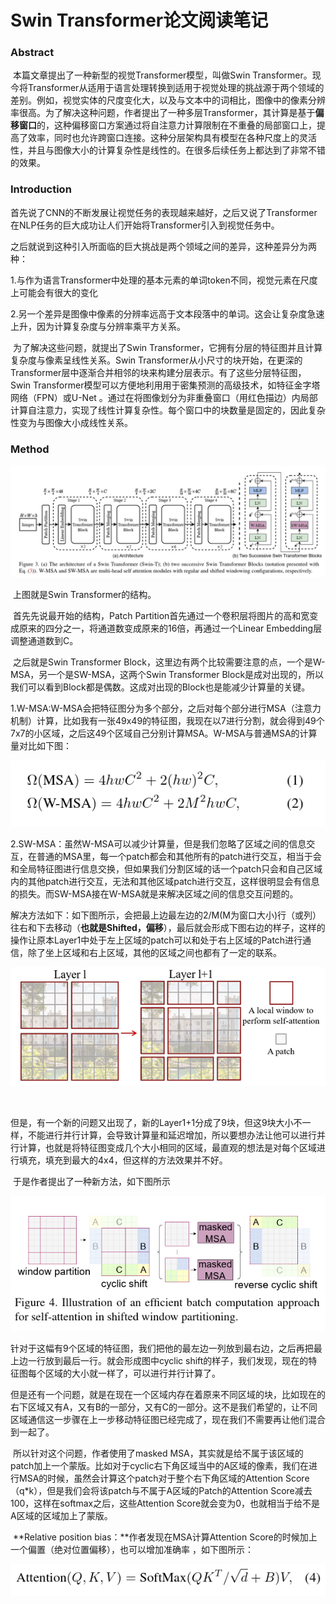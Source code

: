 # Swin Transformer论文阅读笔记

### Abstract

​		本篇文章提出了一种新型的视觉Transformer模型，叫做Swin Transformer。现今将Transformer从适用于语言处理转换到适用于视觉处理的挑战源于两个领域的差别。例如，视觉实体的尺度变化大，以及与文本中的词相比，图像中的像素分辨率很高。为了解决这种问题，作者提出了一种多层Transformer，其计算是基于**偏移窗口**的，这种偏移窗口方案通过将自注意力计算限制在不重叠的局部窗口上，提高了效率，同时也允许跨窗口连接。这种分层架构具有模型在各种尺度上的灵活性，并且与图像大小的计算复杂性是线性的。在很多后续任务上都达到了非常不错的效果。



### Introduction

​		首先说了CNN的不断发展让视觉任务的表现越来越好，之后又说了Transformer在NLP任务的巨大成功让人们开始将Transformer引入到视觉任务中。

​		之后就说到这种引入所面临的巨大挑战是两个领域之间的差异，这种差异分为两种：

​		1.与作为语言Transformer中处理的基本元素的单词token不同，视觉元素在尺度上可能会有很大的变化

​		2.另一个差异是图像中像素的分辨率远高于文本段落中的单词。这会让复杂度急速上升，因为计算复杂度与分辨率乘平方关系。

​		为了解决这些问题，就提出了Swin Transformer，它拥有分层的特征图并且计算复杂度与像素呈线性关系。Swin Transformer从小尺寸的块开始，在更深的Transformer层中逐渐合并相邻的块来构建分层表示。有了这些分层特征图，Swin Transformer模型可以方便地利用用于密集预测的高级技术，如特征金字塔网络（FPN）或U-Net 。通过在将图像划分为非重叠窗口（用红色描边）内局部计算自注意力，实现了线性计算复杂性。每个窗口中的块数量是固定的，因此复杂性变为与图像大小成线性关系。



### Method

![image-20230809160859879](./img/image-20230809160859879.png)

​		上图就是Swin Transformer的结构。

​		首先先说最开始的结构，Patch Partition首先通过一个卷积层将图片的高和宽变成原来的四分之一，将通道数变成原来的16倍，再通过一个Linear Embedding层调整通道数到C。

​		之后就是Swin Transformer Block，这里边有两个比较需要注意的点，一个是W-MSA，另一个是SW-MSA，这两个Swin Transformer Block是成对出现的，所以我们可以看到Block都是偶数。这成对出现的Block也是能减少计算量的关键。

​		1.W-MSA:W-MSA会把特征图分为多个部分，之后对每个部分进行MSA（注意力机制）计算，比如我有一张49x49的特征图，我现在以7进行分割，就会得到49个7x7的小区域，之后这49个区域自己分别计算MSA。W-MSA与普通MSA的计算量对比如下图：

![image-20230809161612548](./img/image-20230809161612548.png)

​		2.SW-MSA：虽然W-MSA可以减少计算量，但是我们忽略了区域之间的信息交互，在普通的MSA里，每一个patch都会和其他所有的patch进行交互，相当于会和全局特征图进行信息交换，但如果我们分割区域的话一个patch只会和自己区域内的其他patch进行交互，无法和其他区域patch进行交互，这样很明显会有信息的损失。而SW-MSA接在W-MSA就是来解决区域之间的信息交互问题的。

​		解决方法如下：如下图所示，会把最上边最左边的2/M(M为窗口大小)行（或列）往右和下去移动（**也就是Shifted，偏移**），最后就会形成下图右边的样子，这样的操作让原本Layer1中处于左上区域的patch可以和处于右上区域的Patch进行通信，除了坐上区域和右上区域，其他的区域之间也都有了一定的联系。

![image-20230809162430730](./img/image-20230809162430730.png)

​		

​		但是，有一个新的问题又出现了，新的Layer1+1分成了9块，但这9块大小不一样，不能进行并行计算，会导致计算量和延迟增加，所以要想办法让他可以进行并行计算，也就是将特征图变成几个大小相同的区域，最直观的想法是对每个区域进行填充，填充到最大的4x4，但这样的方法效果并不好。

​		于是作者提出了一种新方法，如下图所示

![image-20230809163056357](./img/image-20230809163056357.png)

​		针对于这幅有9个区域的特征图，我们把他的最左边一列放到最右边，之后再把最上边一行放到最后一行。就会形成图中cyclic shift的样子，我们发现，现在的特征图每个区域的大小就一样了，可以进行并行计算了。

​		但是还有一个问题，就是在现在一个区域内存在着原来不同区域的块，比如现在的右下区域又有A，又有B的一部分，又有C的一部分。这不是我们希望的，让不同区域通信这一步骤在上一步移动特征图已经完成了，现在我们不需要再让他们混合到一起了。

​		所以针对这个问题，作者使用了masked MSA，其实就是给不属于该区域的patch加上一个蒙版。比如对于cyclic右下角区域当中的A区域的像素，我们在进行MSA的时候，虽然会计算这个patch对于整个右下角区域的Attention Score（q*k），但是我们会将该patch与不属于A区域的Patch的Attention Score减去100，这样在softmax之后，这些Attention Score就会变为0，也就相当于给不是A区域的区域加上了蒙版。

​		**Relative position bias：**作者发现在MSA计算Attention Score的时候加上一个偏置（绝对位置偏移），也可以增加准确率 ，如下图所示：

![image-20230809165937073](./img/image-20230809165937073.png)

